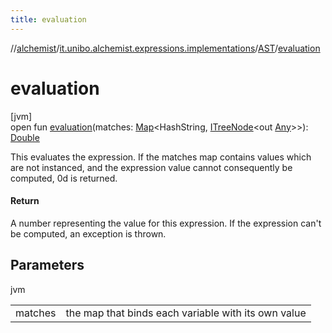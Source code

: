 ```yaml
---
title: evaluation
---
```

//[alchemist](../../../index.html)/[it.unibo.alchemist.expressions.implementations](../index.html)/[AST](index.html)/[evaluation](evaluation.html)



# evaluation



[jvm]\
open fun [evaluation](evaluation.html)(matches: [Map](https://docs.oracle.com/javase/8/docs/api/java/util/Map.html)<HashString, [ITreeNode](../../it.unibo.alchemist.expressions.interfaces/-i-tree-node/index.html)<out [Any](https://kotlinlang.org/api/latest/jvm/stdlib/kotlin/-any/index.html)>>): [Double](https://kotlinlang.org/api/latest/jvm/stdlib/kotlin/-double/index.html)



This evaluates the expression. If the matches map contains values which are not instanced, and the expression value cannot consequently be computed, 0d is returned.



#### Return



A number representing the value for this expression. If the expression can't be computed, an exception is thrown.



## Parameters


jvm

| | |
|---|---|
| matches | the map that binds each variable with its own value |




